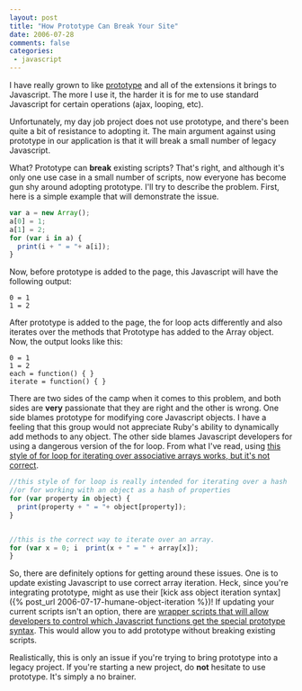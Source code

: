 ```yaml
---
layout: post
title: "How Prototype Can Break Your Site"
date: 2006-07-28
comments: false
categories:
 - javascript
---
```


I have really grown to like [prototype](http://prototype.conio.net/) and all of the extensions it brings to Javascript. The more I use it, the harder it is for me to use standard Javascript for certain operations (ajax, looping, etc).



Unfortunately, my day job project does not use prototype, and there's been quite a bit of resistance to adopting it. The main argument against using prototype in our application is that it will break a small number of legacy Javascript.



What? Prototype can **break** existing scripts? That's right, and although it's only one use case in a small number of scripts, now everyone has become gun shy around adopting prototype. I'll try to describe the problem. First, here is a simple example that will demonstrate the issue.



```javascript
var a = new Array();
a[0] = 1;
a[1] = 2;
for (var i in a) {
  print(i + " = "+ a[i]);
}
```



Now, before prototype is added to the page, this Javascript will have the following output:



```
0 = 1
1 = 2
```



After prototype is added to the page, the for loop acts differently and also iterates over the methods that Prototype has added to the Array object. Now, the output looks like this:




```
0 = 1
1 = 2
each = function() { }
iterate = function() { }
```



There are two sides of the camp when it comes to this problem, and both sides are **very** passionate that they are right and the other is wrong. One side blames prototype for modifying core Javascript objects. I have a feeling that this group would not appreciate Ruby's ability to dynamically add methods to any object. The other side blames Javascript developers for using a dangerous version of the for loop. From what I've read, using [this style of for loop for iterating over associative arrays works, but it's not correct](http://www.andrewdupont.net/2006/05/18/javascript-associative-arrays-considered-harmful/).



```javascript
//this style of for loop is really intended for iterating over a hash
//or for working with an object as a hash of properties
for (var property in object) {
  print(property + " = "+ object[property]);
}


//this is the correct way to iterate over an array.
for (var x = 0; i  print(x + " = " + array[x]);
}
```



So, there are definitely options for getting around these issues. One is to update existing Javascript to use correct array iteration. Heck, since you're integrating prototype, might as use their [kick ass object iteration syntax]({% post_url 2006-07-17-humane-object-iteration %})! If updating your current scripts isn't an option, there are [wrapper scripts that will allow developers to control which Javascript functions get the special prototype syntax](http://ajaxian.com/archives/prototypify-running-prototype-code-with-legacy-code). This would allow you to add prototype without breaking existing scripts.



Realistically, this is only an issue if you're trying to bring prototype into a legacy project. If you're starting a new project, do **not** hesitate to use prototype. It's simply a no brainer.
